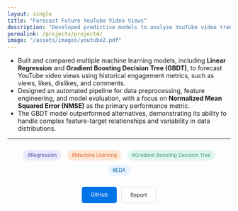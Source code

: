 ```yaml
---
layout: single
title: "Forecast Future YouTube Video Views"
description: "Developed predictive models to analyze YouTube video trends and optimize forecasting accuracy using historical engagement data."
permalink: /projects/project4/
image: "/assets/images/youtube2.pdf"
---
```


- Built and compared multiple machine learning models, including **Linear Regression** and **Gradient Boosting Decision Tree (GBDT)**, to forecast YouTube video views using historical engagement metrics, such as views, likes, dislikes, and comments. 
- Designed an automated pipeline for data preprocessing, feature engineering, and model evaluation, with a focus on **Normalized Mean Squared Error (NMSE)** as the primary performance metric. 
- The GBDT model outperformed alternatives, demonstrating its ability to handle complex feature-target relationships and variability in data distributions.


---

<div style="margin: 20px 0; text-align: center;">
  <!-- Hashtags -->
  <div style="margin-bottom: 20px;">
    <span style="background-color: #eaeaff; color: #4a47a3; font-size: 0.8em; padding: 5px 10px; border-radius: 20px; margin: 5px; display: inline-block;">#Regression</span>
    <span style="background-color: #ffe7d6; color: #d4672b; font-size: 0.8em; padding: 5px 10px; border-radius: 20px; margin: 5px; display: inline-block;">#Machine Learning</span>
    <span style="background-color: #e1f6f0; color: #3c9272; font-size: 0.8em; padding: 5px 10px; border-radius: 20px; margin: 5px; display: inline-block;">#Gradient Boosting Decision Tree</span>
    <span style="background-color: #e7f3ff; color: #005b9f; font-size: 0.8em; padding: 5px 10px; border-radius: 20px; margin: 5px; display: inline-block;">#EDA</span>
  </div>

<div style="display: flex; gap: 10px; justify-content: center; margin-top: 10px;">
  <a href="https://github.com/yourusername/youtube-views-predict" target="_blank" style="text-decoration: none; color: white; background-color: #0073e6; padding: 10px 20px; border-radius: 5px; font-size: 0.85em;">GitHub</a>
  <a href="https://drive.google.com/file/d/1tsU_HN81imHecX4bkEFPslnq7fHQHUZP/view" target="_blank" style="text-decoration: none; color: #333; border: 1px solid #ddd; padding: 10px 20px; border-radius: 5px; font-size: 0.85em;">Report</a>
</div>
